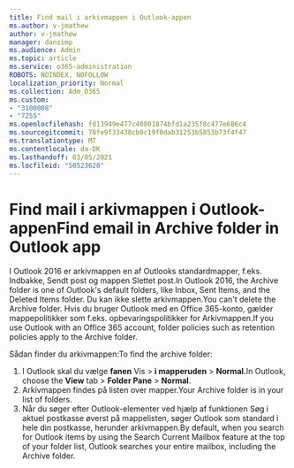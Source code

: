 ```yaml
---
title: Find mail i arkivmappen i Outlook-appen
ms.author: v-jmathew
author: v-jmathew
manager: dansimp
ms.audience: Admin
ms.topic: article
ms.service: o365-administration
ROBOTS: NOINDEX, NOFOLLOW
localization_priority: Normal
ms.collection: Adm_O365
ms.custom:
- "3100008"
- "7255"
ms.openlocfilehash: fd13949e477c40801874bfd1a235f8c477e686c4
ms.sourcegitcommit: 78fe9f33438cb0c19f0dab31253b5853b73f4f47
ms.translationtype: MT
ms.contentlocale: da-DK
ms.lasthandoff: 03/05/2021
ms.locfileid: "50523628"
---
```

# <a name="find-email-in-archive-folder-in-outlook-app"></a><span data-ttu-id="8a90e-102">Find mail i arkivmappen i Outlook-appen</span><span class="sxs-lookup"><span data-stu-id="8a90e-102">Find email in Archive folder in Outlook app</span></span>

<span data-ttu-id="8a90e-103">I Outlook 2016 er arkivmappen en af Outlooks standardmapper, f.eks. Indbakke, Sendt post og mappen Slettet post.</span><span class="sxs-lookup"><span data-stu-id="8a90e-103">In Outlook 2016, the Archive folder is one of Outlook's default folders, like Inbox, Sent Items, and the Deleted Items folder.</span></span> <span data-ttu-id="8a90e-104">Du kan ikke slette arkivmappen.</span><span class="sxs-lookup"><span data-stu-id="8a90e-104">You can't delete the Archive folder.</span></span> <span data-ttu-id="8a90e-105">Hvis du bruger Outlook med en Office 365-konto, gælder mappepolitikker som f.eks. opbevaringspolitikker for Arkivmappen.</span><span class="sxs-lookup"><span data-stu-id="8a90e-105">If you use Outlook with an Office 365 account, folder policies such as retention policies apply to the Archive folder.</span></span>

<span data-ttu-id="8a90e-106">Sådan finder du arkivmappen:</span><span class="sxs-lookup"><span data-stu-id="8a90e-106">To find the archive folder:</span></span>

1. <span data-ttu-id="8a90e-107">I Outlook skal du vælge **fanen** Vis > **i mapperuden**  >  **Normal.**</span><span class="sxs-lookup"><span data-stu-id="8a90e-107">In Outlook, choose the **View** tab > **Folder Pane** > **Normal**.</span></span>
2. <span data-ttu-id="8a90e-108">Arkivmappen findes på listen over mapper.</span><span class="sxs-lookup"><span data-stu-id="8a90e-108">Your Archive folder is in your list of folders.</span></span>
3. <span data-ttu-id="8a90e-109">Når du søger efter Outlook-elementer ved hjælp af funktionen Søg i aktuel postkasse øverst på mappelisten, søger Outlook som standard i hele din postkasse, herunder arkivmappen.</span><span class="sxs-lookup"><span data-stu-id="8a90e-109">By default, when you search for Outlook items by using the Search Current Mailbox feature at the top of your folder list, Outlook searches your entire mailbox, including the Archive folder.</span></span>
